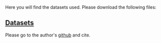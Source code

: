 Here you will find the datasets used. Please download the following files:

## [Datasets](https://github.com/DavidJimenezS/GBF-CD/tree/master/Data) 
  Please go to the author's [github](https://github.com/DavidJimenezS/GBF-CD) and cite.
